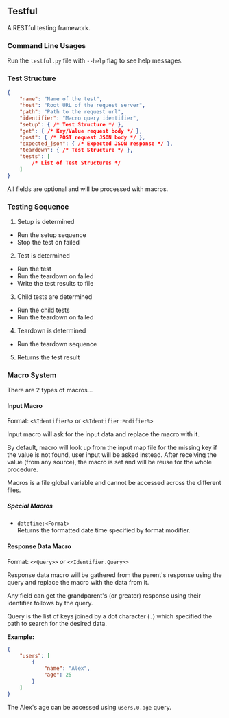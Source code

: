## Testful
A RESTful testing framework.

### Command Line Usages
Run the `testful.py` file with `--help` flag to see help messages.

### Test Structure
```json
{
	"name": "Name of the test",
	"host": "Root URL of the request server",
	"path": "Path to the request url",
	"identifier": "Macro query identifier",
	"setup": { /* Test Structure */ },
	"get": { /* Key/Value request body */ },
	"post": { /* POST request JSON body */ },
	"expected_json": { /* Expected JSON response */ },
	"teardown": { /* Test Structure */ },
	"tests": [
		/* List of Test Structures */
	]
}
```

All fields are optional and will be processed with macros.

### Testing Sequence
1. Setup is determined
  - Run the setup sequence
  - Stop the test on failed
2. Test is determined
  - Run the test
  - Run the teardown on failed
  - Write the test results to file
3. Child tests are determined
  - Run the child tests
  - Run the teardown on failed
4. Teardown is determined
  - Run the teardown sequence
5. Returns the test result

### Macro System
There are 2 types of macros...

#### Input Macro
Format: `<%Identifier%>` or `<%Identifier:Modifier%>`

Input macro will ask for the input data and replace the macro with it.

By default, macro will look up from the input map file for the missing key if the value is not found, user input will be asked instead. After receiving the value (from any source), the macro is set and will be reuse for the whole procedure.

Macros is a file global variable and cannot be accessed across the different files.

##### Special Macros
- `datetime:<Format>`  
Returns the formatted date time specified by format modifier.

#### Response Data Macro
Format: `<<Query>>` or `<<Identifier.Query>>`

Response data macro will be gathered from the parent's response using the query and replace the macro with the data from it.

Any field can get the grandparent's (or greater) response  using their identifier follows by the query.

Query is the list of keys joined by a dot character (`.`) which specified the path to search for the desired data.

**Example:**

```json
{
	"users": [
		{
			"name": "Alex",
			"age": 25
		}
	]
}
```

The Alex's age can be accessed using `users.0.age` query.